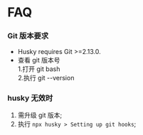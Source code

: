 # FAQ

### Git 版本要求

- Husky requires Git >=2.13.0.
- 查看 git 版本号  
  1.打开 git bash  
  2.执行 git --version

### husky 无效时

1. 需升级 git 版本;
2. 执行 `npx husky > Setting up git hooks`;
